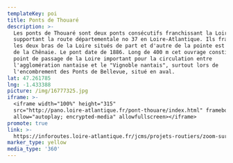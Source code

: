 ```yaml
---
templateKey: poi
title: Ponts de Thouaré
description: >-
  Les ponts de Thouaré sont deux ponts consécutifs franchissant la Loire et
  supportant la route départementale no 37 en Loire-Atlantique. Ils franchissent
  les deux bras de la Loire situés de part et d'autre de la pointe est de l'île
  de la Chênaie. Le pont date de 1886. Long de 400 m cet ouvrage constitue un
  point de passage de la Loire important pour la circulation entre
  l'agglomération nantaise et le "Vignoble nantais", surtout lors de
  l'encombrement des Ponts de Bellevue, situé en aval.
lat: 47.261785
lng: -1.433388
picture: /img/16777325.jpg
iframe: >-
  <iframe width="100%" height="315"
  src="http://pano.loire-atlantique.fr/pont-thouare/index.html" frameborder="0"
  allow="autoplay; encrypted-media" allowfullscreen></iframe>
promote: true
link: >-
  https://inforoutes.loire-atlantique.fr/jcms/projets-routiers/zoom-sur-les-grands-travaux/retour-sur-la-renovation-des-ponts-de-thouare/revivez-les-etapes-du-chantier/suivez-le-chantier-des-ponts-de-thouare-fr-p2_26284?portal=dev_5121&category=p2_26282
marker_type: yellow
media_type: '360'
---
```


